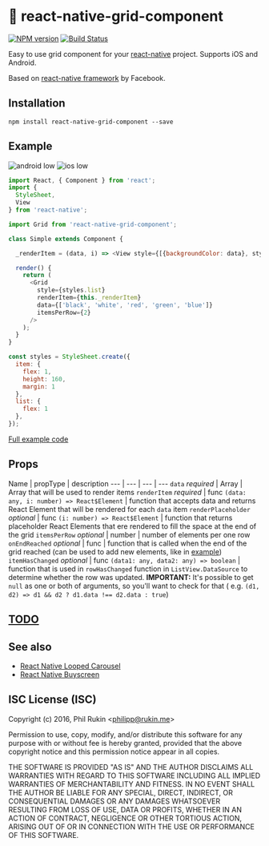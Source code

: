 # :black_square_button: react-native-grid-component

[![NPM version](http://img.shields.io/npm/v/react-native-grid-component.svg?style=flat)](https://www.npmjs.com/package/react-native-grid-component)
[![Build Status](https://travis-ci.org/phil-r/react-native-grid-component.svg)](https://travis-ci.org/phil-r/react-native-grid-component)

Easy to use grid component for your [react-native](https://github.com/facebook/react-native/) project. Supports iOS and Android.

Based on [react-native framework](https://github.com/facebook/react-native/) by Facebook.

## Installation

`npm install react-native-grid-component --save`

## Example

![android low](https://cloud.githubusercontent.com/assets/577316/18456263/d6b977e2-794f-11e6-878f-5737355111ac.gif) ![ios low](https://cloud.githubusercontent.com/assets/577316/18456262/d6b7a39a-794f-11e6-8587-06757dc42e14.gif)

```js
import React, { Component } from 'react';
import {
  StyleSheet,
  View
} from 'react-native';

import Grid from 'react-native-grid-component';

class Simple extends Component {

  _renderItem = (data, i) => <View style={[{backgroundColor: data}, styles.item]} key={i}/>

  render() {
    return (
      <Grid
        style={styles.list}
        renderItem={this._renderItem}
        data={['black', 'white', 'red', 'green', 'blue']}
        itemsPerRow={2}
      />
    );
  }
}

const styles = StyleSheet.create({
  item: {
    flex: 1,
    height: 160,
    margin: 1
  },
  list: {
    flex: 1
  },
});

```

[Full example code](Examples/Simple)

## Props
Name | propType | description
--- | --- | --- | ---
`data` *required*  | Array | Array that will be used to render items
`renderItem` *required*  | func `(data: any, i: number) => React$Element` | function that accepts data and returns React Element that will be rendered for each `data` item
`renderPlaceholder` *optional* | func `(i: number) => React$Element` | function that returns placeholder React Elements that ere rendered to fill the space at the end of the grid
`itemsPerRow` *optional* | number | number of elements per one row
`onEndReached` *optional* | func | function that is called when the end of the grid reached (can be used to add new elements, like in [example](Examples/Simple))
`itemHasChanged` *optional* | func `(data1: any, data2: any) => boolean` | function that is used in `rowHasChanged` function in `ListView.DataSource` to determine whether the row was updated. **IMPORTANT:** It's possible to get `null` as one or both of arguments, so you'll want to check for that ( e.g. `(d1, d2) => d1 && d2 ? d1.data !== d2.data : true`)


## [TODO](https://github.com/phil-r/react-native-grid-component/projects/1)



## See also
 - [React Native Looped Carousel](https://github.com/appintheair/react-native-looped-carousel)
 - [React Native Buyscreen](https://github.com/appintheair/react-native-buyscreen)


ISC License (ISC)
-------

Copyright (c) 2016, Phil Rukin <<philipp@rukin.me>>

Permission to use, copy, modify, and/or distribute this software for any purpose with or without fee is hereby granted, provided that the above copyright notice and this permission notice appear in all copies.

THE SOFTWARE IS PROVIDED "AS IS" AND THE AUTHOR DISCLAIMS ALL WARRANTIES WITH REGARD TO THIS SOFTWARE INCLUDING ALL IMPLIED WARRANTIES OF MERCHANTABILITY AND FITNESS. IN NO EVENT SHALL THE AUTHOR BE LIABLE FOR ANY SPECIAL, DIRECT, INDIRECT, OR CONSEQUENTIAL DAMAGES OR ANY DAMAGES WHATSOEVER RESULTING FROM LOSS OF USE, DATA OR PROFITS, WHETHER IN AN ACTION OF CONTRACT, NEGLIGENCE OR OTHER TORTIOUS ACTION, ARISING OUT OF OR IN CONNECTION WITH THE USE OR PERFORMANCE OF THIS SOFTWARE.
